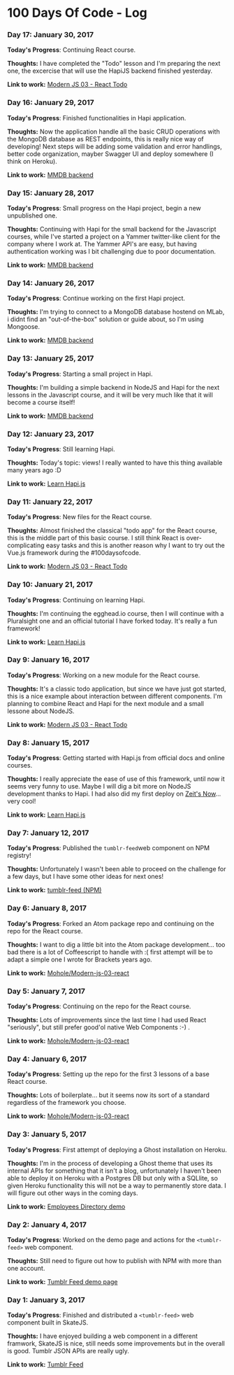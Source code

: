 # 100 Days Of Code - Log

### Day 17: January 30, 2017

**Today's Progress**: Continuing React course.

**Thoughts:** I have completed the "Todo" lesson and I'm preparing the next one, the excercise that will use the HapiJS backend finished yesterday.

**Link to work:** [Modern JS 03 - React Todo](https://github.com/mohole/modern-js-03-react-todo)

### Day 16: January 29, 2017

**Today's Progress**: Finished functionalities in Hapi application.

**Thoughts:** Now the application handle all the basic CRUD operations with the MongoDB database as REST endpoints, this is really nice way of developing! Next steps will be adding some validation and error handlings, better code organization, mayber Swagger UI and deploy somewhere (I think on Heroku).

**Link to work:** [MMDB backend](https://github.com/mohole/mmdb-backend)

### Day 15: January 28, 2017

**Today's Progress**: Small progress on the Hapi project, begin a new unpublished one.

**Thoughts:** Continuing with Hapi for the small backend for the Javascript courses, while I've started a project on a Yammer twitter-like client for the company where I work at. The Yammer API's are easy, but having authentication working was I bit challenging due to poor documentation.

**Link to work:** [MMDB backend](https://github.com/mohole/mmdb-backend)

### Day 14: January 26, 2017

**Today's Progress**: Continue working on the first Hapi project.

**Thoughts:** I'm trying to connect to a MongoDB database hostend on MLab, i didnt find an "out-of-the-box" solution or guide about, so I'm using Mongoose.

**Link to work:** [MMDB backend](https://github.com/mohole/mmdb-backend)

### Day 13: January 25, 2017

**Today's Progress**: Starting a small project in Hapi.

**Thoughts:** I'm building a simple backend in NodeJS and Hapi for the next lessons in the Javascript course, and it will be very much like that it will become a course itself!

**Link to work:** [MMDB backend](https://github.com/mohole/mmdb-backend)

### Day 12: January 23, 2017

**Today's Progress**: Still learning Hapi.

**Thoughts:** Today's topic: views! I really wanted to have this thing available many years ago :D

**Link to work:** [Learn Hapi.js](https://github.com/moebiusmania/learn-hapi)

### Day 11: January 22, 2017

**Today's Progress**: New files for the React course.

**Thoughts:** Almost finished the classical "todo app" for the React course, this is the middle part of this basic course. I still think React is over-complicating easy tasks and this is another reason why I want to try out the Vue.js framework during the #100daysofcode.

**Link to work:** [Modern JS 03 - React Todo](https://github.com/mohole/modern-js-03-react-todo)

### Day 10: January 21, 2017

**Today's Progress**: Continuing on learning Hapi.

**Thoughts:** I'm continuing the egghead.io course, then I will continue with a Pluralsight one and an official tutorial I have forked today. It's really a fun framework!

**Link to work:** [Learn Hapi.js](https://github.com/moebiusmania/learn-hapi)

### Day 9: January 16, 2017

**Today's Progress**: Working on a new module for the React course.

**Thoughts:** It's a classic todo application, but since we have just got started, this is a nice example about interaction between different components. I'm planning to combine React and Hapi for the next module and a small lessone about NodeJS.

**Link to work:** [Modern JS 03 - React Todo](https://github.com/mohole/modern-js-03-react-todo)

### Day 8: January 15, 2017

**Today's Progress**: Getting started with Hapi.js from official docs and online courses.

**Thoughts:** I really appreciate the ease of use of this framework, until now it seems very funny to use. Maybe I will dig a bit more on NodeJS development thanks to Hapi. I had also did my first deploy on [Zeit's Now](https://zeit.co/now)... very cool!

**Link to work:** [Learn Hapi.js](https://github.com/moebiusmania/learn-hapi)

### Day 7: January 12, 2017

**Today's Progress**: Published the ```tumblr-feed```web component on NPM registry!

**Thoughts:** Unfortunately I wasn't been able to proceed on the challenge for a few days, but I have some other ideas for next ones!

**Link to work:** [tumblr-feed (NPM)](https://www.npmjs.com/package/tumblr-feed)

### Day 6: January 8, 2017

**Today's Progress**: Forked an Atom package repo and continuing on the repo for the React course.

**Thoughts:** I want to dig a little bit into the Atom package development... too bad there is a lot of Coffeescript to handle with :( first attempt will be to adapt a simple one I wrote for Brackets years ago.

**Link to work:** [Mohole/Modern-js-03-react](https://github.com/mohole/modern-js-03-react)

### Day 5: January 7, 2017

**Today's Progress**: Continuing on the repo for the React course.

**Thoughts:** Lots of improvements since the last time I had used React "seriously", but still prefer good'ol native Web Components :-) .

**Link to work:** [Mohole/Modern-js-03-react](https://github.com/mohole/modern-js-03-react)

### Day 4: January 6, 2017

**Today's Progress**: Setting up the repo for the first 3 lessons of a base React course.

**Thoughts:** Lots of boilerplate... but it seems now its sort of a standard regardless of the framework you choose.

**Link to work:** [Mohole/Modern-js-03-react](https://github.com/mohole/modern-js-03-react)

### Day 3: January 5, 2017

**Today's Progress**: First attempt of deploying a Ghost installation on Heroku.

**Thoughts:** I'm in the process of developing a Ghost theme that uses its internal APIs for something that it isn't a blog, unfortunately I haven't been able to deploy it on Heroku with a Postgres DB but only with a SQLlite, so given Heroku functionality this will not be a way to permanently store data. I will figure out other ways in the coming days.

**Link to work:** [Employees Directory demo](https://ghost-employees-directory.herokuapp.com/)

### Day 2: January 4, 2017

**Today's Progress**: Worked on the demo page and actions for the `<tumblr-feed>` web component.

**Thoughts:** Still need to figure out how to publish with NPM with more than one account.

**Link to work:** [Tumblr Feed demo page](https://moebiusmania.github.io/tumblr-feed/)

### Day 1: January 3, 2017

**Today's Progress**: Finished and distributed a `<tumblr-feed>` web component built in SkateJS.

**Thoughts:** I have enjoyed building a web component in a different framwork, SkateJS is nice, still needs some improvements but in the overall is good. Tumblr JSON APIs are really ugly.

**Link to work:** [Tumblr Feed](https://github.com/moebiusmania/tumblr-feed)
